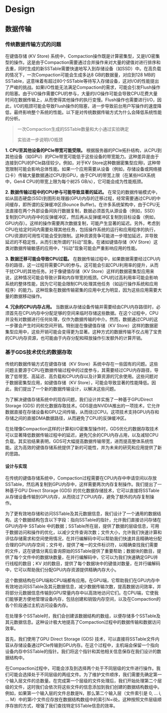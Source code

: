 # Design

## 数据传输

### 传统数据传输方式的问题

在键值存储 (KV Store) 系统中，Compaction操作既是计算密集型，又是I/O密集型的操作。这是由于Compaction需要通过合并操作来对大量的键值对进行排序和去重，同时生成的新SSTable需要快速地写入到存储设备（如SSD）中。在高负载的情况下，一次Compaction可能会生成多达8 GB的数据量，对应到128 MB的SSTable，这意味着有超过80个SSTable等待写入存储设备，这对I/O的性能提出了严峻的挑战。如果I/O性能无法满足Compaction的需求，可能会引发Flush操作的阻塞。由于I/O操作需要CPU的参与，大量的I/O操作可能会导致CPU花费大量时间在数据传输上，从而使得其他操作的执行变慢。Flush操作也需要进行I/O，因此，I/O的瓶颈可能会导致Flush操作的阻塞，进一步导致前台用户写操作的速度降低，最终影响整个系统的性能。以下是对传统数据传输方式为什么会降低系统性能的分析。

> 一次Compaction生成的SSTable数量和大小通过实验确定
>
> 实验进一步说明I/O瓶颈

**1. CPU至其他设备的PCIe带宽可能受限。** 根据服务器的PCIe拓扑结构，从CPU到其他设备（如GPU）的PCIe带宽可能低于这些设备的带宽能力。这种差异是由于连接到CPU的PCIe路径较少。例如，对于KV Store这种数据密集型应用l，这种带宽限制可能会影响总体性能。如果一个应用需要从设备（例如，存储设备或网络接口卡）传输大量数据通过CPU到GPU，由于CPU的带宽上限（在某些HGX系统中，Gen4 CPU的带宽上限为每个树25 GB/s），它可能会成为性能瓶颈。

**2. 数据传输过程中的CPU参与可能导致显著的延迟。** 在常见的数据传输模式中，如从固态硬盘(SSD)到图形处理器(GPU)内存的迁移过程，经常需要通过CPU的中间缓存，即所谓的反弹缓冲区(Bounce Buffer)。在许多系统架构中，由于CPU无法直接在两个外部设备间执行数据复制，数据必须首先从源设备（例如，SSD）复制到CPU内存中的反弹缓冲区，然后再从反弹缓冲区复制到目标设备（例如，GPU内存）。这样的操作需要两次数据复制，可能产生显著的延迟。另外，考虑到CPU在给定时间内需要处理其他任务，包括操作系统的运行和应用程序的执行，CPU资源的可用性可能会受到限制。这种资源竞争可能进一步增加延迟，并导致延迟的不稳定性，从而引发所谓的"抖动"现象。在诸如键值存储（KV Store）这类对数据传输敏感的应用中，"抖动"现象可能会严重影响应用的性能。

**3. 数据迁移可能会导致CPU过载。** 在数据传输过程中，如果数据需要经过CPU内存的路径，这一过程将需要CPU的参与。这可能会引起CPU利用率的提升，从而干扰CPU的其他任务。对于像键值存储（KV Store）这样的数据密集型应用来说，这种情况可能会导致计算和内存带宽的瓶颈。CPU的过高利用率可能会影响系统的整体性能，因为它可能会限制CPU处理其他任务（如运行操作系统和应用程序）的能力。这种现象在数据传输密集的应用中尤为明显，因为这些应用需要大量的数据移动操作。

**4. 冗余的CPU内存占用。** 当数据从存储设备传输并需要经由CPU内存路径时，必须首先在CPU内存中分配足够的空间来临时存储这些数据。在这个过程中，CPU并没有对数据进行任何处理，仅作为数据传输的中介。然而，数据通过CPU的这一步骤会产生时间和空间开销。特别是在像键值存储（KV Store）这样的数据密集型应用中，这些开销可能会变得更为显著。这种方式的数据传输不仅占用了宝贵的CPU内存资源，也可能由于内存分配和释放操作引发额外的计算开销。

### 基于GDS技术优化的数据存取

传统的数据传输方式在键值存储（KV Store）系统中存在一些固有的问题。这些问题主要源于CPU在数据传输过程中的过度参与，其需要经过CPU内存路径，导致了低带宽、高延迟、高负载和CPU内存以及计算资源的冗余使用。这些问题对于数据密集型应用，如键值存储（KV Store），可能会导致显著的性能降低。因此，我们提出了一个新的数据传输设计，以解决这些问题。

为了解决键值存储系统中的现存问题，我们设计并实施了一种基于GPUDirect Storage (GDS) 的优化数据存取技术。GDS是由NVIDIA推出的一项技术，它允许数据直接在存储设备和GPU之间传输，从而绕过CPU。这项技术支持GPU内存和存储之间的直接DMA数据路径，从而避免了CPU的反弹缓冲区。

在处理像Compaction这样的计算和I/O密集型操作时，GDS优化的数据存取技术可以显著降低数据传输过程中的延迟，避免冗余的CPU内存占用，以及减轻CPU负载。其实验结果表明，GDS可大幅提高数据传输带宽，进而提高整体系统性能。这为高效的键值存储系统提供了新的可能性，并为未来的研究和应用提供了新的思路。

#### 设计与实现

在传统的键值存储系统中，Compaction过程需要在CPU内存中申请空间以存放SSTable，然后再复制到GPU内存中，这样需要两次内存复制操作。我们提出了一种基于GPU Direct Storage (GDS) 的优化数据存储技术，它可以直接将SSTable从存储设备传输到GPU内存，从而绕过了CPU内存，避免了额外的内存复制操作。

为了更有效地存储和访问SSTable及其元数据信息，我们设计了一个通用的数据结构。这个数据结构包含以下字段：指向SSTable的指针，允许我们直接访问存储在 GPU内存中 SSTable 中的数据；SSTable所在层，提供了数据的层级信息，可用于数据访问和操作的优化，以减少文件查询次数；文件大小，允许我们快速计算和评估存储需求和空间使用情况，在并行编解码中可以帮助我们快速并且精确地分配合理的GPU内存空间；文件号，提供了唯一的文件标识符，以精确查找我们需要的文件，这在键值分离后查询原始的SSTable提供了重要帮助；数据块的数目，提供了每个文件中的数据块数量，在并行编解码中，它可以为我们快速确定GPU并行线程的数目；KV 对的数目，提供了每个数据块中的键值对数量，在并行编解码中，它可以帮助我们分配GPU内存资源提供精确内存大小。

这个数据结构在GPU端和CPU端都有应用。在GPU端，它帮助我们在GPU内存中有效地访问SSTable及其元数据信息，减少数据传输次数，提高数据访问效率，并将部分元数据信息传输到GPU常量内存中以高效地访问它们。在CPU端，它使我们能够更方便地管理设备内存，包括创建和销毁内存空间，以及在Compaction的各个阶段通过主机访问设备内存。

在处理多个SSTable时，我们会创建该数据结构的数组，以便存储多个SSTable及其元数据信息。这种设计极大地提高了Compaction过程中的数据传输和数据访问效率。

首先，我们使用了GPU Direct Storage (GDS) 技术，可以直接将SSTable文件内容从存储设备通过PCIe传输到GPU内存。在这个过程中，主机端会保留一个指向设备内存中SSTable的指针。我们将这个指针和其他相关信息保存在我们设计的数据结构中。

在Compaction过程中，可能会涉及到选择两个处于不同层级的文件进行操作。我们可能会选择处于不同层级的两组文件。为了维护文件顺序，我们需要先确定第一个输入层文件的总数量。在完成第一个层级的文件处理后，我们开始处理第二个层级的文件，这时我们会依次将这些文件的信息添加到我们创建的数据结构数组中。例如，如果第一个输入层的文件总数是N，那么第二个输入层（文件索引是 0, ... i, ... M）中的第i个文件应存放在数据结构数组中的索引N+i处。这种按照文件层级顺序存放的方式，增强了我们查找特定SSTable信息的效率。
